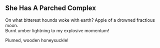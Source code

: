 She Has A Parched Complex
-------------------------
On what bitterest hounds woke with earth? Apple of a drowned fractious moon.  
Burnt umber lightning to my explosive momentum!  
  
Plumed, wooden honeysuckle!  
